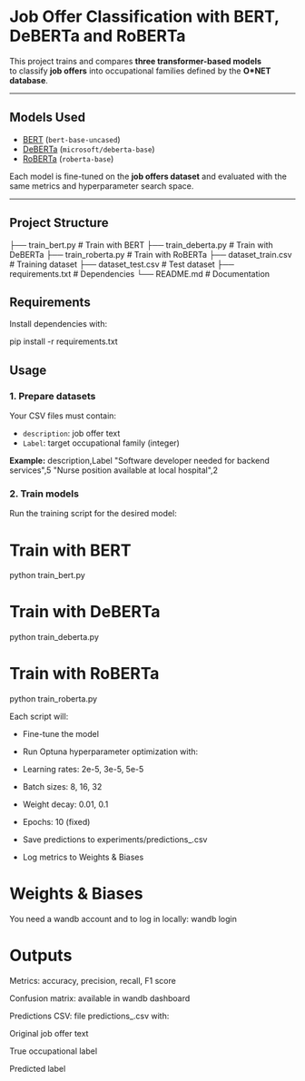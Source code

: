 # Job Offer Classification with BERT, DeBERTa and RoBERTa

This project trains and compares **three transformer-based models**  
to classify **job offers** into occupational families defined by the **O*NET database**.

---

## Models Used
- [BERT](https://huggingface.co/bert-base-uncased) (`bert-base-uncased`)
- [DeBERTa](https://huggingface.co/microsoft/deberta-base) (`microsoft/deberta-base`)
- [RoBERTa](https://huggingface.co/roberta-base) (`roberta-base`)

Each model is fine-tuned on the **job offers dataset** and evaluated with the same metrics and hyperparameter search space.

---

## Project Structure
├── train_bert.py # Train with BERT
├── train_deberta.py # Train with DeBERTa
├── train_roberta.py # Train with RoBERTa
├── dataset_train.csv # Training dataset
├── dataset_test.csv # Test dataset
├── requirements.txt # Dependencies
└── README.md # Documentation

## Requirements
Install dependencies with:

pip install -r requirements.txt

## Usage

### 1. Prepare datasets

Your CSV files must contain:

- `description`: job offer text  
- `Label`: target occupational family (integer)

**Example:**
description,Label
"Software developer needed for backend services",5
"Nurse position available at local hospital",2

### 2. Train models

Run the training script for the desired model:

# Train with BERT
python train_bert.py

# Train with DeBERTa
python train_deberta.py

# Train with RoBERTa
python train_roberta.py

Each script will:

- Fine-tune the model

- Run Optuna hyperparameter optimization with:

- Learning rates: 2e-5, 3e-5, 5e-5

- Batch sizes: 8, 16, 32

- Weight decay: 0.01, 0.1

- Epochs: 10 (fixed)

- Save predictions to experiments/predictions_<model>.csv

- Log metrics to Weights & Biases

# Weights & Biases

You need a wandb account and to log in locally:
wandb login

# Outputs

Metrics: accuracy, precision, recall, F1 score

Confusion matrix: available in wandb dashboard

Predictions CSV: file predictions_<model>.csv with:

Original job offer text

True occupational label


Predicted label
